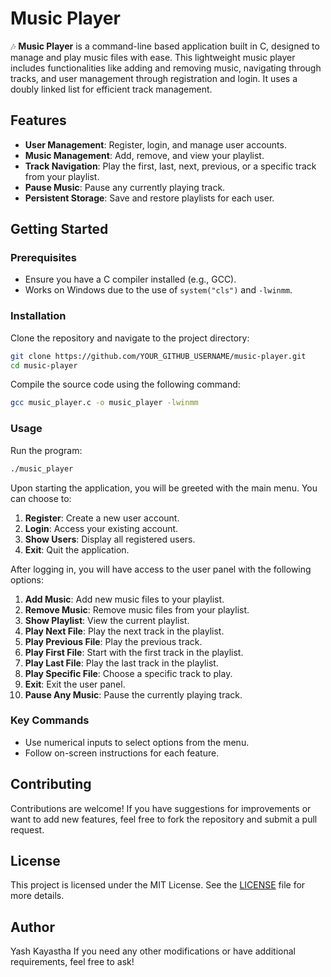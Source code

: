 # Music Player

🎶 **Music Player** is a command-line based application built in C, designed to manage and play music files with ease. This lightweight music player includes functionalities like adding and removing music, navigating through tracks, and user management through registration and login. It uses a doubly linked list for efficient track management.

## Features

- **User Management**: Register, login, and manage user accounts.
- **Music Management**: Add, remove, and view your playlist.
- **Track Navigation**: Play the first, last, next, previous, or a specific track from your playlist.
- **Pause Music**: Pause any currently playing track.
- **Persistent Storage**: Save and restore playlists for each user.

## Getting Started

### Prerequisites

- Ensure you have a C compiler installed (e.g., GCC).
- Works on Windows due to the use of `system("cls")` and `-lwinmm`.

### Installation

Clone the repository and navigate to the project directory:

```bash
git clone https://github.com/YOUR_GITHUB_USERNAME/music-player.git
cd music-player
```

Compile the source code using the following command:

```bash
gcc music_player.c -o music_player -lwinmm
```

### Usage

Run the program:

```bash
./music_player
```

Upon starting the application, you will be greeted with the main menu. You can choose to:

1. **Register**: Create a new user account.
2. **Login**: Access your existing account.
3. **Show Users**: Display all registered users.
4. **Exit**: Quit the application.

After logging in, you will have access to the user panel with the following options:

1. **Add Music**: Add new music files to your playlist.
2. **Remove Music**: Remove music files from your playlist.
3. **Show Playlist**: View the current playlist.
4. **Play Next File**: Play the next track in the playlist.
5. **Play Previous File**: Play the previous track.
6. **Play First File**: Start with the first track in the playlist.
7. **Play Last File**: Play the last track in the playlist.
8. **Play Specific File**: Choose a specific track to play.
9. **Exit**: Exit the user panel.
0. **Pause Any Music**: Pause the currently playing track.

### Key Commands
- Use numerical inputs to select options from the menu.
- Follow on-screen instructions for each feature.

## Contributing
Contributions are welcome! If you have suggestions for improvements or want to add new features, feel free to fork the repository and submit a pull request.

## License
This project is licensed under the MIT License. See the [LICENSE](./LICENSE) file for more details.

## Author
Yash Kayastha
If you need any other modifications or have additional requirements, feel free to ask!
